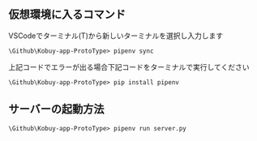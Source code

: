 ## 仮想環境に入るコマンド
VSCodeでターミナル(T)から新しいターミナルを選択し入力します<br>
```
\Github\Kobuy-app-ProtoType> pipenv sync
```
上記コードでエラーが出る場合下記コードをターミナルで実行してください
```
\Github\Kobuy-app-ProtoType> pip install pipenv
```

## サーバーの起動方法
```
\Github\Kobuy-app-ProtoType> pipenv run server.py
```